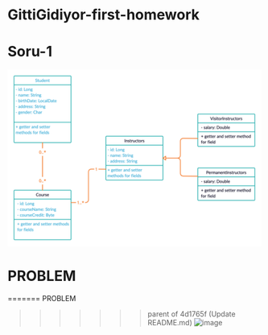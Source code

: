 # GittiGidiyor-first-homework

# Soru-1
![image](https://github.com/113-GittiGidiyor-Java-Spring-Bootcamp/first-homework-remziusta/blob/master/ClassDiagram.png)


# PROBLEM
=======
PROBLEM
>>>>>>> parent of 4d1765f (Update README.md)
![image](https://user-images.githubusercontent.com/58683636/128666979-67858095-80ee-4da3-a416-97e387f82ca4.png)
